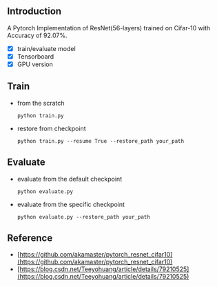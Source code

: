 ## Introduction

A Pytorch Implementation of ResNet(56-layers) trained on Cifar-10 with Accuracy of 92.07%.

- [X] train/evaluate model
- [X] Tensorboard
- [X] GPU version

## Train

+ from the scratch

    ```
    python train.py
    ```

+ restore from checkpoint

    ```
    python train.py --resume True --restore_path your_path
    ```

## Evaluate

+ evaluate from the default checkpoint
    
    ```
    python evaluate.py
    ```
    
+ evaluate from the specific checkpoint

    ```
    python evaluate.py --restore_path your_path
    ```
    
## Reference

+ [https://github.com/akamaster/pytorch_resnet_cifar10](https://github.com/akamaster/pytorch_resnet_cifar10)
+ [https://blog.csdn.net/Teeyohuang/article/details/79210525](https://blog.csdn.net/Teeyohuang/article/details/79210525)